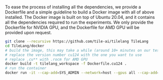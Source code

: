 To ease the process of installing all the dependencies, we provide a Dockerfile and a simple guideline to build a Docker image with all of above installed. The Docker image is built on top of Ubuntu 20.04, and it contains all the dependencies required to run the experiments. We only provide the Dockerfile for NVIDIA GPU, and the Dockerfile for AMD GPU will be provided upon request.

```bash
git clone --recursive https://github.com/tile-ai/tilelang TileLang
cd TileLang/docker
# build the image, this may take a while (around 10+ minutes on our test machine)
# replace the version number cu124 with the one you want to use
# replace .cu** with .rocm for AMD GPU
docker build -t tilelang_workspace -f Dockerfile.cu124 .
# run the container
docker run -it --cap-add=SYS_ADMIN --network=host --gpus all --cap-add=SYS_PTRACE --shm-size=4G --security-opt seccomp=unconfined --security-opt apparmor=unconfined --name tilelang_test tilelang_workspace bash
```
